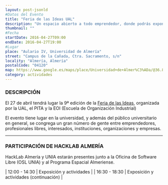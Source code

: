 ```yaml
---
layout: post-jsonld
#Datos del Evento
title: "Feria de las Ideas UAL"
description: "Un espacio abierto a todo emprendedor, donde podrás exponer tus proyectos e ideas"
thumbnail: ""
#Fecha
startDate: 2016-04-27T09:00
endDate: 2016-04-27T19:00
#Lugar
place: "Aulario IV, Universidad de Almería"
street: "Campus de la Cañada, Ctra. Sacramento, s/n"
locality: "Almería, Almería"
postalCode: "04120"
map: https://www.google.es/maps/place/Universidad+de+Almer%C3%ADa/@36.8296051,-2.4088215,17z
category: actividades
---
```


### DESCRIPCIÓN

El 27 de abril tendrá lugar la 9ª edición de la [Feria de las Ideas][1], organizada por la UAL, el PITA y la EOI 
(Escuela de Organización Industrial)

El evento tiene lugar en la universidad, y además del público universitario en general, se congrega un gran 
número de gente entre emprendedores, profesionales libres, interesados, instituciones, organizaciones y empresas.

---

### PARTICIPACIÓN DE HACKLAB ALMERÍA

HackLab Almería y UNIA estarán presentes junto a la Oficina de Software Libre (OSL UNIA) y al Programa Espacial Almeriense.

| 12:00 - 14:30 | Exposición y actividades |
| 16:30 - 18:30 | Exposición y actividades (continuación) |


[1]: http://feriadelasideas.es/
